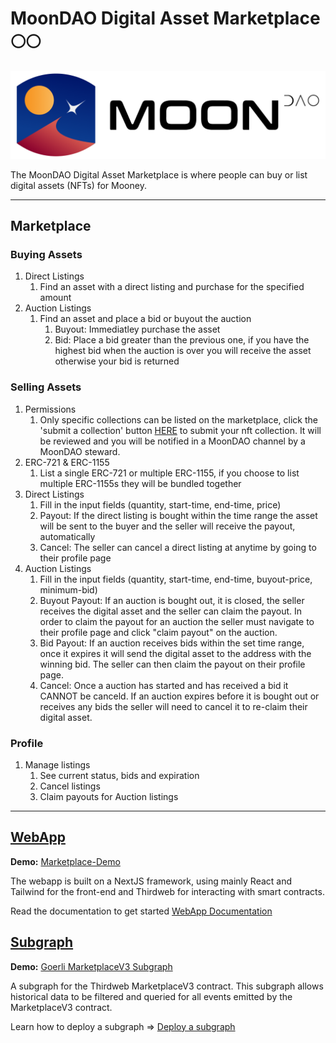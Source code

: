 # MoonDAO Digital Asset Marketplace 🌕🌕

[![](/webapp/public/Original_Black.png)](https://moondao-marketplace-test.netlify.app/)

The MoonDAO Digital Asset Marketplace is where people can buy or list digital assets (NFTs) for Mooney.

---

## Marketplace

### Buying Assets
1. Direct Listings
   1. Find an asset with a direct listing and purchase for the specified amount
2. Auction Listings
   1. Find an asset and place a bid or buyout the auction
      1. Buyout: Immediatley purchase the asset
      2. Bid: Place a bid greater than the previous one, if you have the highest bid when the auction is over you will receive the asset otherwise your bid is returned
   
### Selling Assets
1. Permissions
   1. Only specific collections can be listed on the marketplace, click the 'submit a collection' button [HERE](https://moondao-marketplace-test.netlify.com/sell) to submit your nft collection.  It will be reviewed and you will be notified in a MoonDAO channel by a MoonDAO steward.
2. ERC-721 & ERC-1155
   1. List a single ERC-721 or multiple ERC-1155, if you choose to list multiple ERC-1155s they will be bundled together
3. Direct Listings
   1. Fill in the input fields (quantity, start-time, end-time, price)
   2. Payout: If the direct listing is bought within the time range the asset will be sent to the buyer and the seller will receive the payout, automatically
   3. Cancel:  The seller can cancel a direct listing at anytime by going to their profile page
4. Auction Listings
   1. Fill in the input fields (quantity, start-time, end-time, buyout-price, minimum-bid)
   2. Buyout Payout: If an auction is bought out, it is closed, the seller receives the digital asset and the seller can claim the payout. In order to claim the payout for an auction the seller must navigate to their profile page and click "claim payout" on the auction.
   3. Bid Payout: If an auction receives bids within the set time range, once it expires it will send the digital asset to the address with the winning bid.  The seller can then claim the payout on their profile page.
   4. Cancel:  Once a auction has started and has received a bid it CANNOT be canceld. If an auction expires before it is bought out or receives any bids the seller will need to cancel it to re-claim their digital asset.

### Profile
1. Manage listings
   1. See current status, bids and expiration
   2. Cancel listings
   3. Claim payouts for Auction listings

---

## [WebApp](/webapp/)
**Demo:** [Marketplace-Demo](https://moondao-marketplace-test.netlify.app/)

The webapp is built on a NextJS framework, using mainly React and Tailwind for the front-end and Thirdweb for interacting with smart contracts. 

Read the documentation to get started [WebApp Documentation](/webapp/README.md)

## [Subgraph](/subgraph/)
**Demo:** [Goerli MarketplaceV3 Subgraph](https://api.studio.thegraph.com/query/38443/moondao-marketplace-test/version/latest)

A subgraph for the Thirdweb MarketplaceV3 contract.
This subgraph allows historical data to be filtered and queried for all events emitted by the MarketplaceV3 contract.

Learn how to deploy a subgraph => [Deploy a subgraph](https://thegraph.com/docs/en/deploying/deploying-a-subgraph-to-studio/)